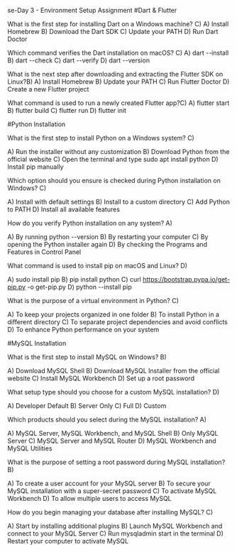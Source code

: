 se-Day 3 - Environment Setup Assignment
#Dart & Flutter

What is the first step for installing Dart on a Windows machine? C)
A) Install Homebrew 
B) Download the Dart SDK 
C) Update your PATH 
D) Run Dart Doctor

Which command verifies the Dart installation on macOS? C)
A) dart --install 
B) dart --check 
C) dart --verify 
D) dart --version

What is the next step after downloading and extracting the Flutter SDK on Linux?B)
A) Install Homebrew 
B) Update your PATH 
C) Run Flutter Doctor 
D) Create a new Flutter project

What command is used to run a newly created Flutter app?C)
A) flutter start 
B) flutter build 
C) flutter run 
D) flutter init

#Python Installation

What is the first step to install Python on a Windows system? C)

A) Run the installer without any customization 
B) Download Python from the official website 
C) Open the terminal and type sudo apt install python 
D) Install pip manually

Which option should you ensure is checked during Python installation on Windows? C)

A) Install with default settings 
B) Install to a custom directory 
C) Add Python to PATH 
D) Install all available features

How do you verify Python installation on any system? A)

A) By running python --version 
B) By restarting your computer 
C) By opening the Python installer again 
D) By checking the Programs and Features in Control Panel

What command is used to install pip on macOS and Linux? D)

A) sudo install pip 
B) pip install python 
C) curl https://bootstrap.pypa.io/get-pip.py -o get-pip.py 
D) python --install pip

What is the purpose of a virtual environment in Python? C)

A) To keep your projects organized in one folder 
B) To install Python in a different directory 
C) To separate project dependencies and avoid conflicts 
D) To enhance Python performance on your system

#MySQL Installation

What is the first step to install MySQL on Windows? B)

A) Download MySQL Shell 
B) Download MySQL Installer from the official website 
C) Install MySQL Workbench 
D) Set up a root password

What setup type should you choose for a custom MySQL installation? D)

A) Developer Default 
B) Server Only 
C) Full 
D) Custom

Which products should you select during the MySQL installation? A)

A) MySQL Server, MySQL Workbench, and MySQL Shell 
B) Only MySQL Server 
C) MySQL Server and MySQL Router 
D) MySQL Workbench and MySQL Utilities

What is the purpose of setting a root password during MySQL installation? B)

A) To create a user account for your MySQL server 
B) To secure your MySQL installation with a super-secret password 
C) To activate MySQL Workbench 
D) To allow multiple users to access MySQL

How do you begin managing your database after installing MySQL? C)

A) Start by installing additional plugins 
B) Launch MySQL Workbench and connect to your MySQL Server 
C) Run mysqladmin start in the terminal 
D) Restart your computer to activate MySQL
